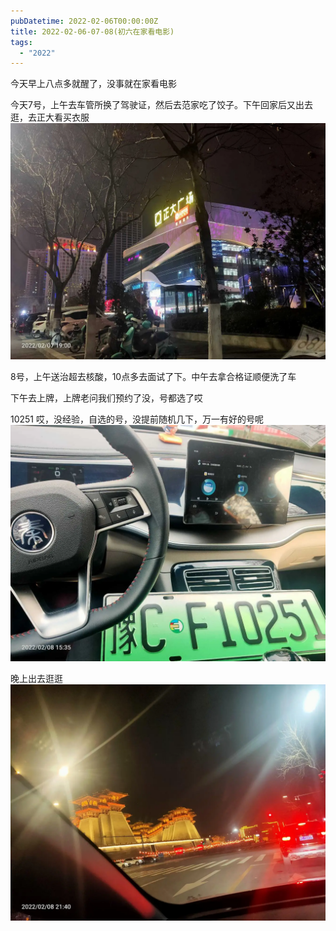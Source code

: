 ```yaml
---
pubDatetime: 2022-02-06T00:00:00Z
title: 2022-02-06-07-08(初六在家看电影)
tags:
  - "2022"
---
```


今天早上八点多就醒了，没事就在家看电影

今天7号，上午去车管所换了驾驶证，然后去范家吃了饺子。下午回家后又出去逛，去正大看买衣服
![](../../img/6904315-fdc64f856ae1b784.jpg)

8号，上午送治超去核酸，10点多去面试了下。中午去拿合格证顺便洗了车

下午去上牌，上牌老问我们预约了没，号都选了哎

10251
哎，没经验，自选的号，没提前随机几下，万一有好的号呢
![](../../img/6904315-616201500bb409cb.jpg)

晚上出去逛逛![](../../img/6904315-ce77ad0b5735bcf9.jpg)
